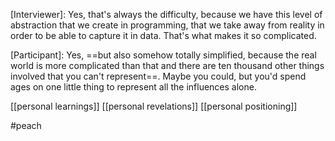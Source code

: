 [Interviewer]: Yes, that's always the difficulty, because we have this level of abstraction that we create in programming, that we take away from reality in order to be able to capture it in data. That's what makes it so complicated.

[Participant]: Yes, ==but also somehow totally simplified, because the real world is more complicated than that and there are ten thousand other things involved that you can't represent==. Maybe you could, but you'd spend ages on one little thing to represent all the influences alone.

[[personal learnings]]
[[personal revelations]]
[[personal positioning]]

#peach